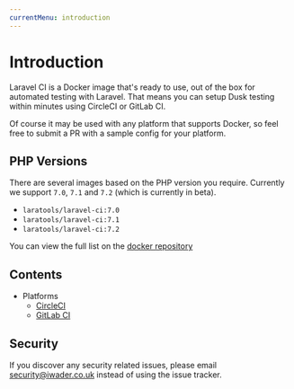 ```yaml
---
currentMenu: introduction
---
```


# Introduction

Laravel CI is a Docker image that's ready to use, out of the box for automated testing with Laravel. That means you can setup Dusk testing within minutes using CircleCI or GitLab CI.

Of course it may be used with any platform that supports Docker, so feel free to submit a PR with a sample config for your platform.

## PHP Versions

There are several images based on the PHP version you require. Currently we support `7.0`, `7.1` and `7.2` (which is currently in beta).

* `laratools/laravel-ci:7.0`
* `laratools/laravel-ci:7.1`
* `laratools/laravel-ci:7.2`

You can view the full list on the [docker repository](https://hub.docker.com/r/laratools/laravel-ci/tags/)

## Contents

- Platforms 
  - [CircleCI](/laravel-ci/circleci)
  - [GitLab CI](/laravel-ci/gitlab-ci)

## Security

If you discover any security related issues, please email [security@iwader.co.uk](mailto:security@iwader.co.uk) instead of using the issue tracker.
